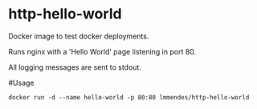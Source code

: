 # http-hello-world

Docker image to test docker deployments.

Runs nginx with a 'Hello World' page listening in port 80.

All logging messages are sent to stdout.

#Usage

    docker run -d --name hello-world -p 80:80 lmmendes/http-hello-world
